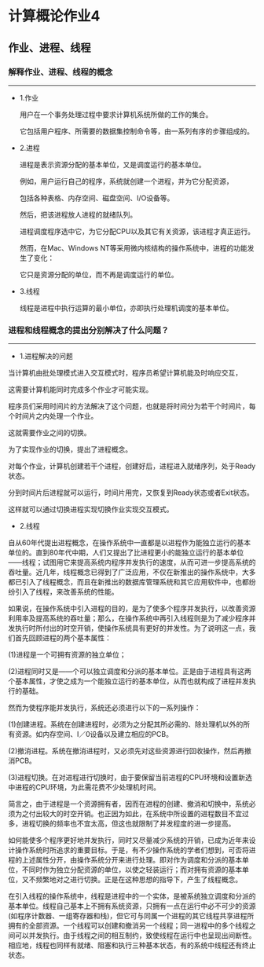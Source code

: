 # 计算概论作业4

## 作业、进程、线程

### 解释作业、进程、线程的概念

***

* 1.作业
   
  用户在一个事务处理过程中要求计算机系统所做的工作的集合。
  
  它包括用户程序、所需要的数据集控制命令等，由一系列有序的步骤组成的。
  
* 2.进程

  进程是表示资源分配的基本单位，又是调度运行的基本单位。
  
  例如，用户运行自己的程序，系统就创建一个进程，并为它分配资源，
  
  包括各种表格、内存空间、磁盘空间、I/O设备等。
  
  然后，把该进程放人进程的就绪队列。
  
  进程调度程序选中它，为它分配CPU以及其它有关资源，该进程才真正运行。
  
  然而，在Mac、Windows NT等采用微内核结构的操作系统中，进程的功能发生了变化：
  
  它只是资源分配的单位，而不再是调度运行的单位。
  
* 3.线程
  
  线程是进程中执行运算的最小单位，亦即执行处理机调度的基本单位。
  
  

 









                                

### 进程和线程概念的提出分别解决了什么问题？

***

* 1.进程解决的问题

当计算机由批处理模式进入交互模式时，程序员希望计算机能及时响应交互，

这需要计算机能同时完成多个作业才可能实现。

程序员们采用时间片的方法解决了这个问题，也就是将时间分为若干个时间片，每个时间片之内处理一个作业。

这就需要作业之间的切换。

为了实现作业的切换，提出了进程概念。

对每个作业，计算机创建若干个进程，创建好后，进程进入就绪序列，处于Ready状态。

分到时间片后进程就可以运行，时间片用完，又恢复到Ready状态或者Exit状态。

这样就可以通过切换进程实现切换作业实现交互模式。

* 2.线程

自从60年代提出进程概念，在操作系统中一直都是以进程作为能独立运行的基本单位的。直到80年代中期，人们又提出了比进程更小的能独立运行的基本单位 ——线程；试图用它来提高系统内程序并发执行的速度，从而可进一步提高系统的吞吐量。近几年，线程概念已得到了广泛应用，不仅在新推出的操作系统中，大多都已引入了线程概念，而且在新推出的数据库管理系统和其它应用软件中，也都纷纷引入了线程，来改善系统的性能。

如果说，在操作系统中引入进程的目的，是为了使多个程序并发执行，以改善资源利用率及提高系统的吞吐量；那么，在操作系统中再引入线程则是为了减少程序并发执行时所付出的时空开销，使操作系统具有更好的并发性。为了说明这一点，我们首先回顾进程的两个基本属性：

(1)进程是一个可拥有资源的独立单位；

(2)进程同时又是——个可以独立调度和分派的基本单位。正是由于进程具有这两个基本属性，才使之成为一个能独立运行的基本单位，从而也就构成了进程并发执行的基础。

然而为使程序能并发执行，系统还必须进行以下的一系列操作：

(1)创建进程。系统在创建进程时，必须为之分配其所必需的、除处理机以外的所有资源。如内存空间、I／0设备以及建立相应的PCB。

(2)撤消进程。系统在撤消进程时，又必须先对这些资源进行回收操作，然后再撤消PCB。

(3)进程切换。在对进程进行切换时，由于要保留当前进程的CPU环境和设置新选中进程的CPU环境，为此需花费不少处理机时间。

简言之，由于进程是一个资源拥有者，因而在进程的创建、撤消和切换中，系统必须为之付出较大的时空开销。也正因为如此，在系统中所设置的进程数目不宜过多，进程切换的频率也不宜太高，但这也就限制了并发程度的进一步提高。

如何能使多个程序更好地并发执行，同时又尽量减少系统的开销，已成为近年来设计操作系统时所追求的重要目标。于是，有不少操作系统的学者们想到，可否将进程的上述属性分开，由操作系统分开来进行处理。即对作为调度和分派的基本单位，不同时作为独立分配资源的单位，以使之轻装运行；而对拥有资源的基本单位，又不频繁地对之进行切换。正是在这种思想的指导下，产生了线程概念。

在引入线程的操作系统中，线程是进程中的一个实体，是被系统独立调度和分派的基本单位。线程自己基本上不拥有系统资源，只拥有一点在运行中必不可少的资源 (如程序计数器、一组寄存器和栈)，但它可与同属一个进程的其它线程共享进程所拥有的全部资源。一个线程可以创建和撤消另一个线程；同一进程中的多个线程之间可以并发执行。由于线程之间的相互制约，致使线程在运行中也呈现出间断性。相应地，线程也同样有就绪、阻塞和执行三种基本状态，有的系统中线程还有终止状态。
  

